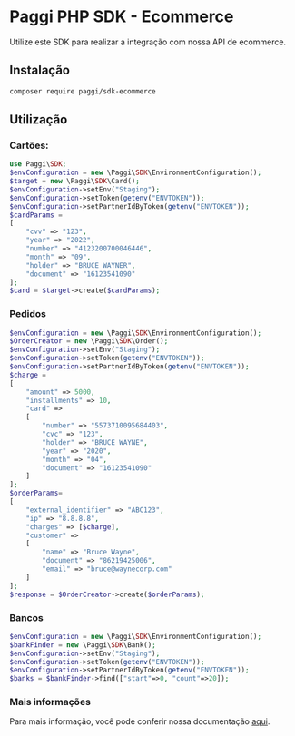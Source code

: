 # Paggi PHP SDK - Ecommerce

Utilize este SDK para realizar a integração com nossa API de ecommerce.

## Instalação

```sh
composer require paggi/sdk-ecommerce
```

## Utilização

### Cartões:

```php
use Paggi\SDK;
$envConfiguration = new \Paggi\SDK\EnvironmentConfiguration();
$target = new \Paggi\SDK\Card();
$envConfiguration->setEnv("Staging");
$envConfiguration->setToken(getenv("ENVTOKEN"));
$envConfiguration->setPartnerIdByToken(getenv("ENVTOKEN"));
$cardParams =
[
    "cvv" => "123",
    "year" => "2022",
    "number" => "4123200700046446",
    "month" => "09",
    "holder" => "BRUCE WAYNER",
    "document" => "16123541090"
];
$card = $target->create($cardParams);
```

### Pedidos

```php
$envConfiguration = new \Paggi\SDK\EnvironmentConfiguration();
$OrderCreator = new \Paggi\SDK\Order();
$envConfiguration->setEnv("Staging");
$envConfiguration->setToken(getenv("ENVTOKEN"));
$envConfiguration->setPartnerIdByToken(getenv("ENVTOKEN"));
$charge =
[
    "amount" => 5000,
    "installments" => 10,
    "card" =>
    [
        "number" => "5573710095684403",
        "cvc" => "123",
        "holder" => "BRUCE WAYNE",
        "year" => "2020",
        "month" => "04",
        "document" => "16123541090"
    ]
];
$orderParams=
[
    "external_identifier" => "ABC123",
    "ip" => "8.8.8.8",
    "charges" => [$charge],
    "customer" =>
    [
        "name" => "Bruce Wayne",
        "document" => "86219425006",
        "email" => "bruce@waynecorp.com"
    ]
];
$response = $OrderCreator->create($orderParams);
```

### Bancos

```php
$envConfiguration = new \Paggi\SDK\EnvironmentConfiguration();
$bankFinder = new \Paggi\SDK\Bank();
$envConfiguration->setEnv("Staging");
$envConfiguration->setToken(getenv("ENVTOKEN"));
$envConfiguration->setPartnerIdByToken(getenv("ENVTOKEN"));
$banks = $bankFinder->find(["start"=>0, "count"=>20]);
```

### Mais informações

Para mais informação, você pode conferir nossa documentação [aqui](https://developers.paggi.com/).
